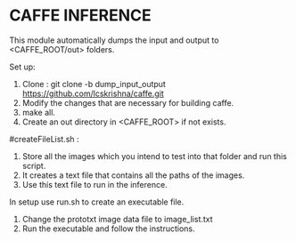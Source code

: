 # CAFFE INFERENCE

This module automatically dumps the input and output to <CAFFE_ROOT/out> folders.

Set up:
1. Clone : git clone -b dump_input_output https://github.com/lcskrishna/caffe.git
2. Modify the changes that are necessary for building caffe. 
3. make all.
4. Create an out directory in <CAFFE_ROOT> if not exists.

#createFileList.sh :
1. Store all the images which you intend to test into that folder and run this script.
2. It creates a text file that contains all the paths of the images.
3. Use this text file to run in the inference.

In setup use run.sh to create an executable file.
1. Change the prototxt image data file to image_list.txt
2. Run the executable and follow the instructions.
